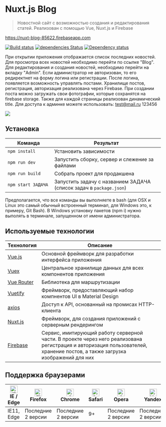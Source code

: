 # Nuxt.js Blog
> Новостной сайт с возможностью создания и редактирования статей. Реализован с помощью Vue, Nuxt.js и Firebase 

https://nuxt-blog-85622.firebaseapp.com

[![Build status][travis-image]][travis-url] [![dependencies Status](https://david-dm.org/webistomin/nuxtjs-app/status.svg)](https://david-dm.org/webistomin/nuxtjs-app) [![Dependency status][dependency-image]][dependency-url] 

При открытии приложения отображается список последних новостей. Для просмотра всех новостей необходимо перейти по ссылке "Blog". Для редактирования и создания новостей, необходимо перейти на вкладку "Admin". Если администратор не авторизован, то его редиректнет на форму логина или регистрации. После логина, появляется возможность управлять постами. Хранилище постов, регистрация, авторизация реализована через Firebase. При создании поста можно загружать свои фотографии, которые сохранятся на firebase storage. Также для каждой страницы реализован динамический title.
Для доступа к админке можете использовать: test@mail.ru 123456

<img src='example.gif'>

## Установка

<table>
  <thead>
    <tr>
      <th>Команда</th>
      <th>Результат</th>
    </tr>
  </thead>
  <tbody>
    <tr>
      <td width="30%"><code>npm install</code></td>
      <td>Установить зависимости</td>
    </tr>
    <tr>
      <td><code>npm run dev</code></td>
      <td>Запустить сборку, сервер и слежение за файлами</td>
    </tr>
     <tr>
      <td><code>npm run build</code></td>
      <td>Собрать проект для продакшена</td>
    </tr>
    <tr>
      <td><code>npm start ЗАДАЧА</code></td>
      <td>Запустить задачу с названием ЗАДАЧА (список задач в <code>package.json</code>)</td>
    </tr>
  </tbody>
</table>

Предполагается, что все команды вы выполняете в bash (для OSX и Linux это самый обычный встроенный терминал, для Windows это, к примеру, Git Bash). В Windows установку пакетов (npm i) нужно выполять в терминале, запущенном от имени администратора.

## Используемые технологии

<table>
  <thead>
    <tr>
      <th>Технология</th>
      <th>Описание</th>
    </tr>
  </thead>
  <tbody>
    <tr>
      <td><a href="https://ru.vuejs.org/index.html">Vue.js</a></td>
      <td>Основной фреймворк для разработки интерфейса приложения</td>
    </tr>
    <tr>
      <td><a href="https://vuex.vuejs.org/ru/">Vuex</a></td>
      <td>Центральное хранилище данных для всех компонентов приложения</td>
    </tr>
     <tr>
      <td><a href="https://router.vuejs.org/ru/">Vue Router</a></td>
      <td>Библиотека для маршрутизации</td>
    </tr>
     <tr>
      <td><a href="https://vuetifyjs.com/ru/">Vuetify</a></td>
      <td>Фреймворк, предоставляющий набор компнентов UI в Material Design</td>
    </tr>
    <tr>
      <td><a href="https://ru.vuejs.org/v2/cookbook/using-axios-to-consume-apis.html">axios</a></td>
      <td>Доступ к API, основанный на промисах HTTP-клиента</td>
    </tr>
    <tr>
       <td><a href="https://ru.nuxtjs.org/">Nuxt.js</a></td>
       <td>Фреймворк, для создания приложений с серверным рендерингом</td>
    </tr>
    <tr>
        <td><a href="https://firebase.google.com/">Firebase</a></td>
        <td>Сервис, имитирующий работу серверной части. В проекте через него реализована регистрация и авторизация пользователей, хранение постов, а также загрузка изображений для них</td>
    </tr>
  </tbody>
</table>

## Поддержка браузерами

| [<img src="https://raw.githubusercontent.com/alrra/browser-logos/master/src/edge/edge_48x48.png" alt="IE / Edge" width="24px" height="24px" />](http://godban.github.io/browsers-support-badges/)</br>IE / Edge | [<img src="https://raw.githubusercontent.com/alrra/browser-logos/master/src/firefox/firefox_48x48.png" alt="Firefox" width="24px" height="24px" />](http://godban.github.io/browsers-support-badges/)</br>Firefox | [<img src="https://raw.githubusercontent.com/alrra/browser-logos/master/src/chrome/chrome_48x48.png" alt="Chrome" width="24px" height="24px" />](http://godban.github.io/browsers-support-badges/)</br>Chrome | [<img src="https://raw.githubusercontent.com/alrra/browser-logos/master/src/safari/safari_48x48.png" alt="Safari" width="24px" height="24px" />](http://godban.github.io/browsers-support-badges/)</br>Safari| [<img src="https://raw.githubusercontent.com/alrra/browser-logos/master/src/opera/opera_48x48.png" alt="Opera" width="24px" height="24px" />](http://godban.github.io/browsers-support-badges/)</br>Opera | [<img src="https://raw.githubusercontent.com/alrra/browser-logos/master/src/yandex/yandex_48x48.png" alt="Yandex" width="24px" height="24px" />](http://godban.github.io/browsers-support-badges/)</br>Yandex |
| --------- | --------- | --------- | --------- |--------- | --------- |
| IE11, Edge|Последние 2 версии|Последние 2 версии| 9+ |Последние 2 версии| Последние 2 версии |

[travis-image]: https://travis-ci.org/webistomin/nuxtjs-app.svg?branch=master
[travis-url]: https://travis-ci.org/webistomin/nuxtjs-app
[dependency-image]: https://david-dm.org/webistomin/nuxtjs-app/dev-status.svg
[dependency-url]: https://david-dm.org/webistomin/nuxtjs-app

